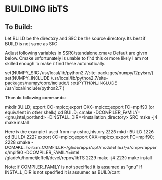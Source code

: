 BUILDING libTS
=====

To Build:
--------
Let BUILD be the directory and SRC be the source directory.
Its best if BUILD is not same as SRC

Adjust following variables in $SRC/standalone.cmake
Default are given below. Cmake unfortunately is unable to find this or
more likely I am not skilled enough to make it find these automatically.

set(NUMPY_SRC /usr/local/lib/python2.7/site-packages/numpy/f2py/src/)
set(NUMPY_INCLUDE /usr/local/lib/python2.7/site-packages/numpy/core/include/)
set(PYTHON_INCLUDE /usr/local/include/python2.7 )

Then do following commands:

mkdir BUILD;
export CC=mpicc;export CXX=mpicxx;export FC=mpif90 (or equivalent in other shells)
cd BUILD;
cmake -DCOMPILER_FAMILY=<gnu,intel,portland> -DINSTALL_DIR=<installation_directory> SRC
make -j4
make install 

Here is the example I used from my cshrc_history
 2225  mkdir BUILD
 2226  cd BUILD/
 2227  export CC=mpicc;export CXX=mpicxx;export FC=mpif90;
 2228  cmake -DCMAKE_Fortran_COMPILER=/glade/apps/opt/modulefiles/ys/cmpwrappers/mpif90 -DCOMPILER_FAMILY=intel /glade/u/home/jleffell/devel/repos/libTS
 2229  make -j4
 2230  make install

Note:
If COMPILER_FAMILY is not specified it is assumed as "gnu"
If INSTALL_DIR is not specified it is assumed as BUILD/cart
